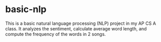 # basic-nlp

This is a basic natural language processing (NLP) project in my AP CS A class. It analyzes the sentiment, calculate average word length, and compute the frequency of the words in 2 songs.